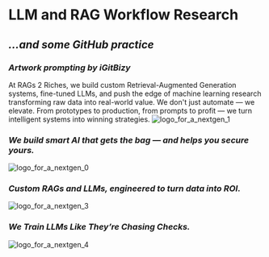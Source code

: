 # LLM and RAG Workflow Research 
## *...and some GitHub practice*
### *Artwork prompting by iGitBizy*


At RAGs 2 Riches, we build custom Retrieval-Augmented Generation systems, fine-tuned LLMs, and push the edge of machine learning research transforming raw data into real-world value.
We don't just automate — we elevate. From prototypes to production, from prompts to profit — we turn intelligent systems into winning strategies.
![logo_for_a_nextgen_1](https://github.com/user-attachments/assets/fe53831f-f49b-47e2-a1bc-e09bb8cef609)

### *We build smart AI that gets the bag — and helps you secure yours.*
![logo_for_a_nextgen_0](https://github.com/user-attachments/assets/cacaffe5-e3de-41e8-8dbf-be56ee390ee5)

### *Custom RAGs and LLMs, engineered to turn data into ROI.*
![logo_for_a_nextgen_3](https://github.com/user-attachments/assets/ab78b415-16aa-4369-b2e7-16c19f63282a)

### *We Train LLMs Like They’re Chasing Checks.*
![logo_for_a_nextgen_4](https://github.com/user-attachments/assets/3f9c0886-0820-47b9-8530-33b82b54ddb7)
